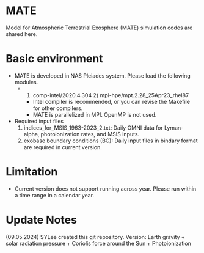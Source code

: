 # MATE
Model for Atmospheric Terrestrial Exosphere (MATE) simulation codes are shared here.

# Basic environment
 - MATE is developed in NAS Pleiades system. Please load the following modules.
   - 1) comp-intel/2020.4.304   2) mpi-hpe/mpt.2.28_25Apr23_rhel87
     - Intel compiler is recommended, or you can revise the Makefile for other compilers.
     - MATE is parallelized in MPI. OpenMP is not used.
 - Required input files
    1) indices_for_MSIS_1963-2023_2.txt: Daily OMNI data for Lyman-alpha, photoionization rates, and MSIS inputs.
    2) exobase boundary conditions (BC): Daily input files in bindary format are required in current version.

# Limitation 
 - Current version does not support running across year. Please run within a time range in a calendar year.

# Update Notes
(09.05.2024) SYLee created this git repository.
 Version: Earth gravity + solar radiation pressure + Coriolis force around the Sun + Photoionization






